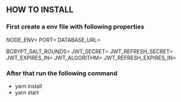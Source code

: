 ## HOW TO INSTALL
  
   ### First create a env file with following properties
   NODE_ENV=
   PORT=
   DATABASE_URL=

   BCRYPT_SALT_ROUNDS=
   JWT_SECRET=
   JWT_REFRESH_SECRET=
   JWT_EXPIRES_IN=
   JWT_ALGORITHM=
   JWT_REFRESH_EXPIRES_IN=

### After that run the following command
  
   - yarn install
   - yarn start